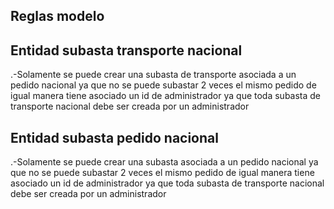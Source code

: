 ## Reglas modelo

## Entidad subasta transporte nacional
.-Solamente se puede crear una subasta de transporte asociada a un pedido nacional ya que no se puede subastar 2 veces el mismo pedido de igual manera tiene asociado un id de administrador ya que toda subasta de transporte nacional debe ser creada por un administrador

## Entidad subasta pedido nacional
.-Solamente se puede crear una subasta asociada a un pedido nacional ya que no se puede subastar 2 veces el mismo pedido de igual manera tiene asociado un id de administrador ya que toda subasta de transporte nacional debe ser creada por un administrador